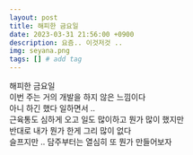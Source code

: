 ```yaml
---
layout: post
title: 해피한 금요일
date: 2023-03-31 21:56:00 +0900
description: 요즘.. 이것저것 ..
img: seyana.png
tags: [] # add tag
---
```

해피한 금요일<br>
이번 주는 거의 개발을 하지 않은 느낌이다<br>
아니 하긴 했다 일하면서 ..<br>
근육통도 심하게 오고 일도 많이하고 뭔가 많이 했지만 <br>
반대로 내가 뭔가 한게 그리 많이 없다 <br>
슬프지만 .. 담주부터는 열심히 또 뭔가 만들어보자 <br>
